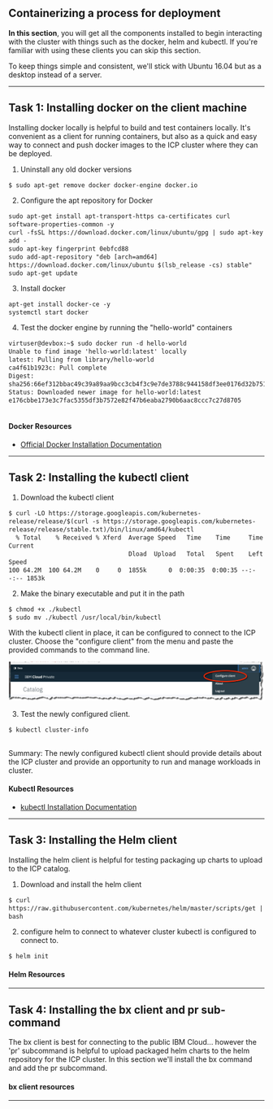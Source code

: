 
## Containerizing a process for deployment

**In this section**, you will get all the components installed to begin interacting with the cluster with things such as the docker, helm and kubectl. If you're familiar with using these clients you can skip this section.

To keep things simple and consistent, we'll stick with Ubuntu 16.04 but as a desktop instead of a server.

---

## Task 1: Installing docker on the client machine

Installing docker locally is helpful to build and test containers locally. It's convenient as a client for running containers, but also as a quick and easy way to connect and push docker images to the ICP cluster where they can be deployed.

1. Uninstall any old docker versions

```
$ sudo apt-get remove docker docker-engine docker.io

```


2. Configure the apt repository for Docker
```
sudo apt-get install apt-transport-https ca-certificates curl software-properties-common -y
curl -fsSL https://download.docker.com/linux/ubuntu/gpg | sudo apt-key add -
sudo apt-key fingerprint 0ebfcd88
sudo add-apt-repository "deb [arch=amd64] https://download.docker.com/linux/ubuntu $(lsb_release -cs) stable"
sudo apt-get update
```

3. Install docker

```
apt-get install docker-ce -y
systemctl start docker
```

4. Test the docker engine by running the "hello-world" containers

```
virtuser@devbox:~$ sudo docker run -d hello-world
Unable to find image 'hello-world:latest' locally
latest: Pulling from library/hello-world
ca4f61b1923c: Pull complete
Digest: sha256:66ef312bbac49c39a89aa9bcc3cb4f3c9e7de3788c944158df3ee0176d32b751
Status: Downloaded newer image for hello-world:latest
e176cbbe173e3c7fac5355df3b7572e82f47b6eaba2790b6aac8ccc7c27d8705


```

#### **Docker Resources**

- [Official Docker Installation Documentation](https://docs.docker.com/engine/installation/linux/docker-ce/ubuntu/)

---


## Task 2: Installing the kubectl client

1. Download the kubectl client
```
$ curl -LO https://storage.googleapis.com/kubernetes-release/release/$(curl -s https://storage.googleapis.com/kubernetes-release/release/stable.txt)/bin/linux/amd64/kubectl
  % Total    % Received % Xferd  Average Speed   Time    Time     Time  Current
                                 Dload  Upload   Total   Spent    Left  Speed
100 64.2M  100 64.2M    0     0  1855k      0  0:00:35  0:00:35 --:--:-- 1853k
```

2. Make the binary executable and put it in the path
```
$ chmod +x ./kubectl
$ sudo mv ./kubectl /usr/local/bin/kubectl

```

With the kubectl client in place, it can be configured to connect to the ICP cluster. Choose the "configure client" from the menu and paste the provided commands to the command line.

![](images/configure-icp-client.jpg)

3. Test the newly configured client.
```
$ kubectl cluster-info


```

Summary: The newly configured kubectl client should provide details about the ICP cluster and provide an opportunity to run and manage workloads in cluster.


#### Kubectl Resources

- [kubectl Installation Documentation](https://kubernetes.io/docs/tasks/tools/install-kubectl/)


---

## Task 3: Installing the Helm client

Installing the helm client is helpful for testing packaging up charts to upload to the ICP catalog.

1. Download and install the helm client
```
$ curl https://raw.githubusercontent.com/kubernetes/helm/master/scripts/get | bash
```

2. configure helm to connect to whatever cluster kubectl is configured to connect to.
```
$ helm init

```

#### Helm Resources

---

## Task 4: Installing the bx client and pr sub-command

The bx client is best for connecting to the public IBM Cloud... however the 'pr' subcommand is helpful to upload packaged helm charts to the helm repository for the ICP cluster. In this section we'll install the bx command and add the pr subcommand.

#### bx client resources

---
